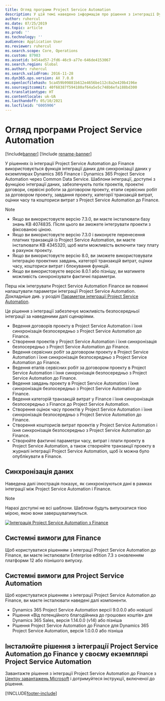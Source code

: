 ```yaml
---
title: Огляд програми Project Service Automation
description: У цій темі наведено інформацію про рішення з інтеграції Dynamics 365 Project Service Automation до Dynamics 365 Finance.
author: ruhercul
ms.date: 07/25/2019
ms.topic: article
ms.prod: ''
ms.technology: ''
audience: Application User
ms.reviewer: ruhercul
ms.search.scope: Core, Operations
ms.custom: 87983
ms.assetid: b454ad57-2fd6-46c9-a77e-646de4153067
ms.search.region: Global
ms.author: ruhercul
ms.search.validFrom: 2016-11-28
ms.dyn365.ops.version: AX 7.0.0
ms.openlocfilehash: 5ca459b99881b612e4656be112c8a2e420b4196e
ms.sourcegitcommit: 40f68387f594180af64a5e5c748b6efa188bd300
ms.translationtype: HT
ms.contentlocale: uk-UA
ms.lasthandoff: 05/10/2021
ms.locfileid: "6005906"
---
```

# <a name="project-service-automation-overview"></a>Огляд програми Project Service Automation

[!include[banner](../includes/banner.md)]
[!include [rename-banner](~/includes/cc-data-platform-banner.md)]

У рішеннях із інтеграції Project Service Automation до Finance використовується функція інтеграції даних для синхронізації даних у екземплярах Dynamics 365 Finance і Dynamics 365 Project Service Automation через Common Data Service. Шаблони інтеграції, доступні з функцією інтеграції даних, забезпечують потік проектів, проектні договори, сервісні роботи за договором проекту, етапи сервісних робіт за договором проекту, завдання проекту, категорії транзакцій витрат, оцінки часу та кошториси витрат з Project Service Automation до Finance.

> [!NOTE]
> - Якщо ви використовуєте версію 7.3.0, ви маєте інсталювати базу знань KB 4074835. Після цього ви зможете інтегрувати проекти з фіксованою ціною.
> - Якщо ви використовуєте версію 7.3.0 і виконуєте перенесення платних транзакцій із Project Service Automation, ви маєте інсталювати KB 4345320, щоб мати можливість включити таку плату в рахунок проекту.
> - Якщо ви використовуєте версію 8.0, ви зможете використовувати інтеграцію проектних завдань, категорії транзакцій витрат, оцінки часу, кошториси витрат і блокування функцій.
> - Якщо ви використовуєте версію 8.0.1 або пізнішу, ви матимете можливість синхронізувати фактичні параметри.

Перш ніж інтегрувати Project Service Automation Finance ви повинні налаштувати параметри інтеграції Project Service Automation. Докладніше див. у розділі [Параметри інтеграції Project Service Automation](PSA-parameters.md).

Це рішення з інтеграції забезпечує можливість безпосередньої інтеграції за наведеними далі сценаріями.

- Ведення договорів проекту в Project Service Automation і їхня синхронізація безпосередньо з Project Service Automation до Finance.
- Створення проектів у Project Service Automation і їхня синхронізація безпосередньо з Project Service Automation до Finance.
- Ведення сервісних робіт за договором проекту в Project Service Automation і їхня синхронізація безпосередньо з Project Service Automation до Finance.
- Ведення етапів сервісних робіт за договором проекту в Project Service Automation і їхня синхронізація безпосередньо з Project Service Automation до Finance.
- Ведення завдань проекту в Project Service Automation і їхня синхронізація безпосередньо з Project Service Automation до Finance.
- Ведення категорій транзакцій витрат у Finance і їхня синхронізація безпосередньо з Finance до Project Service Automation.
- Створення оцінок часу проектів у Project Service Automation і їхня синхронізація безпосередньо з Project Service Automation до Finance.
- Створення кошторисів витрат проектів у Project Service Automation і їхня синхронізація безпосередньо з Project Service Automation до Finance.
- Створюйте фактичні параметри часу, витрат і плати проекту в Project Service Automation, а також створюйте транзакції проекту в журналі інтеграції Project Service Automation, щоб їх можна було опублікувати в Finance.

## <a name="data-synchronization"></a>Синхронізація даних

Наведена далі ілюстрація показує, як синхронізуються дані в рамках інтеграції між Project Service Automation і Finance.

> [!NOTE]
> Наразі доступні не всі шаблони. Шаблони будуть випускатися тією мірою, якою вони завершуватимуться.

[![Інтеграція Project Service Automation з Finance](./media/PSA-integration.png)](./media/PSA-integration.png)

## <a name="system-requirements-for-finance"></a>Системні вимоги для Finance

Щоб користуватися рішенням з інтеграції Project Service Automation до Finance, ви маєте інсталювати Enterprise edition 7.3 з оновленням платформи 12 або пізнішого випуску.

## <a name="system-requirements-for-project-service-automation"></a>Системні вимоги для Project Service Automation

Щоб користуватися рішенням з інтеграції Project Service Automation до Finance, ви маєте інсталювати наведені далі компоненти.

- Dynamics 365 Project Service Automation версії 9.0.0.0 або новішої
- Рішення «Від потенційного благодійника до грошових коштів» для Dynamics 365 Sales, версія 1.14.0.0 (v14) або пізніша
- Рішення Project Service Automation до Finance для Dynamics 365 Project Service Automation, версія 1.0.0.0 або пізніша

## <a name="install-the-project-service-automation-to-finance-integration-solution-in-your-project-service-automation-instance"></a>Інсталюйте рішення з інтеграції Project Service Automation до Finance у своєму екземплярі Project Service Automation

Завантажте рішення з інтеграції Project Service Automation до Finance з [Центру завантажень Microsoft](https://www.microsoft.com/download/details.aspx?id=57016) і дотримуйтеся інструкції, включеної до рішення.


[!INCLUDE[footer-include](../includes/footer-banner.md)]